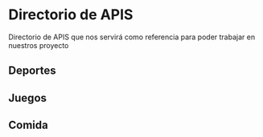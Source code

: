 # Directorio de APIS
Directorio de APIS que nos servirá como referencia para poder trabajar en nuestros proyecto

## Deportes

## Juegos

## Comida
